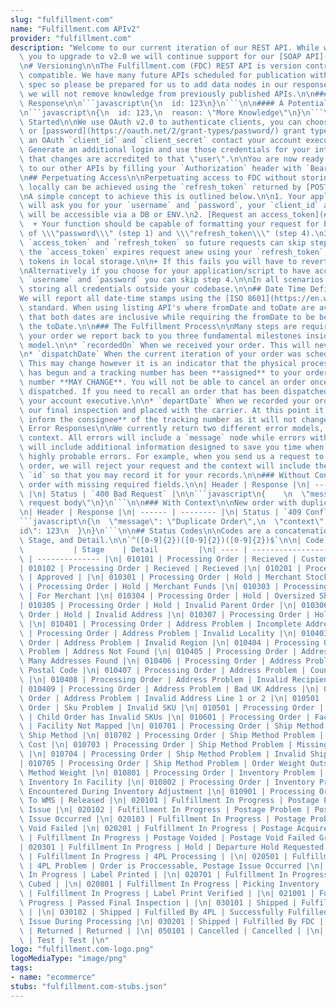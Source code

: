 ```yaml
---
slug: "fulfillment-com"
name: "Fulfillment.com APIv2"
provider: "fulfillment.com"
description: "Welcome to our current iteration of our REST API. While we encourage\
  \ you to upgrade to v2.0 we will continue support for our [SOAP API](https://github.com/fulfillment/soap-integration).\n\
  \n# Versioning\n\nThe Fulfillment.com (FDC) REST API is version controlled and backwards\
  \ compatible. We have many future APIs scheduled for publication within our v2.0\
  \ spec so please be prepared for us to add data nodes in our responses, however,\
  \ we will not remove knowledge from previously published APIs.\n\n#### A Current\
  \ Response\n\n```javascript\n{\n  id: 123\n}\n```\n\n#### A Potential Future Response\n\
  \n```javascript\n{\n  id: 123,\n  reason: \"More Knowledge\"\n}\n```\n\n# Getting\
  \ Started\n\nWe use OAuth v2.0 to authenticate clients, you can choose [implicit](https://oauth.net/2/grant-types/implicit/)\
  \ or [password](https://oauth.net/2/grant-types/password/) grant type. To obtain\
  \ an OAuth `client_id` and `client_secret` contact your account executive.\n\n**Tip**:\
  \ Generate an additional login and use those credentials for your integration so\
  \ that changes are accredited to that \"user\".\n\nYou are now ready to make requests\
  \ to our other APIs by filling your `Authorization` header with `Bearer {access_token}`.\n\
  \n## Perpetuating Access\n\nPerpetuating access to FDC without storing your password\
  \ locally can be achieved using the `refresh_token` returned by [POST /oauth/access_token](#operation/generateToken).\n\
  \nA simple concept to achieve this is outlined below.\n\n1. Your application/script\
  \ will ask you for your `username` and `password`, your `client_id` and `client_secret`\
  \ will be accessible via a DB or ENV.\n2. [Request an access_token](#operation/generateToken)\n\
  \  + Your function should be capable of formatting your request for both a `grant_type`\
  \ of \\\"password\\\" (step 1) and \\\"refresh_token\\\" (step 4).\n3. Store the\
  \ `access_token` and `refresh_token` so future requests can skip step 1\n4. When\
  \ the `access_token` expires request anew using your `refresh_token`, replace both\
  \ tokens in local storage.\n\n+ If this fails you will have to revert to step 1.\n\
  \nAlternatively if you choose for your application/script to have access to your\
  \ `username` and `password` you can skip step 4.\n\nIn all scenarios we recommend\
  \ storing all credentials outside your codebase.\n\n## Date Time Definitions\n\n\
  We will report all date-time stamps using the [ISO 8601](https://en.wikipedia.org/wiki/ISO_8601)\
  \ standard. When using listing API's where fromDate and toDate are available note\
  \ that both dates are inclusive while requiring the fromDate to be before or at\
  \ the toDate.\n\n### The Fulfillment Process\n\nMany steps are required to fulfill\
  \ your order we report back to you three fundamental milestones inside the orders\
  \ model.\n\n* `recordedOn` When we received your order. This will never change.\n\
  \n* `dispatchDate` When the current iteration of your order was scheduled for fulfillment.\
  \ This may change however it is an indicator that the physical process of fulfillment\
  \ has begun and a tracking number has been **assigned** to your order. The tracking\
  \ number **MAY CHANGE**. You will not be able to cancel an order once it has been\
  \ dispatched. If you need to recall an order that has been dispatched please contact\
  \ your account executive.\n\n* `departDate` When we recorded your order passing\
  \ our final inspection and placed with the carrier. At this point it is **safe to\
  \ inform the consignee** of the tracking number as it will not change.\n\n## Evaluating\
  \ Error Responses\n\nWe currently return two different error models, with and without\
  \ context. All errors will include a `message` node while errors with `context`\
  \ will include additional information designed to save you time when encountering\
  \ highly probable errors. For example, when you send us a request to create a duplicate\
  \ order, we will reject your request and the context will include the FDC order\
  \ `id` so that you may record it for your records.\n\n### Without Context\n\nNew\
  \ order with missing required fields.\n\n| Header | Response |\n| ------ | --------\
  \ |\n| Status | `400 Bad Request` |\n\n```javascript\n{    \n  \"message\": \"Invalid\
  \ request body\"\n}\n```\n\n### With Context\n\nNew order with duplicate `merchantOrderId`.\n\
  \n| Header | Response |\n| ------ | -------- |\n| Status | `409 Conflict` |\n\n\
  ```javascript\n{\n  \"message\": \"Duplicate Order\",\n  \"context\": {\n    \"\
  id\": 123\n  }\n}\n```\n\n## Status Codes\n\nCodes are a concatenation of State,\
  \ Stage, and Detail.\n\n`^([0-9]{2})([0-9]{2})([0-9]{2})$`\n\n| Code | State   \
  \           | Stage    | Detail         |\n| ---- | ------------------ | --------\
  \ | -------------- |\n| 010101 | Processing Order | Recieved | Customer Order |\n\
  | 010102 | Processing Order | Recieved | Recieved |\n| 010201 | Processing Order\
  \ | Approved | |\n| 010301 | Processing Order | Hold | Merchant Stock |\n| 010302\
  \ | Processing Order | Hold | Merchant Funds |\n| 010303 | Processing Order | Hold\
  \ | For Merchant |\n| 010304 | Processing Order | Hold | Oversized Shipment |\n\
  | 010305 | Processing Order | Hold | Invalid Parent Order |\n| 010306 | Processing\
  \ Order | Hold | Invalid Address |\n| 010307 | Processing Order | Hold | By Admin\
  \ |\n| 010401 | Processing Order | Address Problem | Incomplete Address |\n| 010402\
  \ | Processing Order | Address Problem | Invalid Locality |\n| 010403 | Processing\
  \ Order | Address Problem | Invalid Region |\n| 010404 | Processing Order | Address\
  \ Problem | Address Not Found |\n| 010405 | Processing Order | Address Problem |\
  \ Many Addresses Found |\n| 010406 | Processing Order | Address Problem | Invalid\
  \ Postal Code |\n| 010407 | Processing Order | Address Problem | Country Not Mapped\
  \ |\n| 010408 | Processing Order | Address Problem | Invalid Recipient Name |\n\
  | 010409 | Processing Order | Address Problem | Bad UK Address |\n| 010410 | Processing\
  \ Order | Address Problem | Invalid Address Line 1 or 2 |\n| 010501 | Processing\
  \ Order | Sku Problem | Invalid SKU |\n| 010501 | Processing Order | Sku Problem\
  \ | Child Order has Invalid SKUs |\n| 010601 | Processing Order | Facility Problem\
  \ | Facility Not Mapped |\n| 010701 | Processing Order | Ship Method Problem | Unmapped\
  \ Ship Method |\n| 010702 | Processing Order | Ship Method Problem | Unmapped Ship\
  \ Cost |\n| 010703 | Processing Order | Ship Method Problem | Missing Ship Method\
  \ |\n| 010704 | Processing Order | Ship Method Problem | Invalid Ship Method |\n\
  | 010705 | Processing Order | Ship Method Problem | Order Weight Outside of Ship\
  \ Method Weight |\n| 010801 | Processing Order | Inventory Problem | Insufficient\
  \ Inventory In Facility |\n| 010802 | Processing Order | Inventory Problem | Issue\
  \ Encountered During Inventory Adjustment |\n| 010901 | Processing Order | Released\
  \ To WMS | Released |\n| 020101 | Fulfillment In Progress | Postage Problem | Address\
  \ Issue |\n| 020102 | Fulfillment In Progress | Postage Problem | Postage OK, OMS\
  \ Issue Occurred |\n| 020103 | Fulfillment In Progress | Postage Problem | Postage\
  \ Void Failed |\n| 020201 | Fulfillment In Progress | Postage Acquired | |\n| 020301\
  \ | Fulfillment In Progress | Postage Voided | Postage Void Failed Gracefully |\n\
  | 020301 | Fulfillment In Progress | Hold | Departure Hold Requested |\n| 020401\
  \ | Fulfillment In Progress | 4PL Processing | |\n| 020501 | Fulfillment In Progress\
  \ | 4PL Problem | Order is Proccessable, Postage Issue Occurred |\n| 020601 | Fulfillment\
  \ In Progress | Label Printed | |\n| 020701 | Fulfillment In Progress | Shipment\
  \ Cubed | |\n| 020801 | Fulfillment In Progress | Picking Inventory | |\n| 020901\
  \ | Fulfillment In Progress | Label Print Verified | |\n| 021001 | Fulfillment In\
  \ Progress | Passed Final Inspection | |\n| 030101 | Shipped | Fulfilled By 4PL\
  \ | |\n| 030102 | Shipped | Fulfilled By 4PL | Successfully Fulfilled, OMS Encountered\
  \ Issue During Processing |\n| 030201 | Shipped | Fulfilled By FDC | |\n| 040101\
  \ | Returned | Returned | |\n| 050101 | Cancelled | Cancelled | |\n| 060101 | Test\
  \ | Test | Test |\n"
logo: "fulfillment.com-logo.png"
logoMediaType: "image/png"
tags:
- name: "ecommerce"
stubs: "fulfillment.com-stubs.json"
---
```


